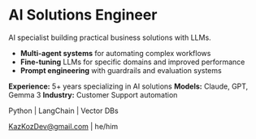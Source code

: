 # AI Solutions Engineer

AI specialist building practical business solutions with LLMs.

* **Multi-agent systems** for automating complex workflows
* **Fine-tuning** LLMs for specific domains and improved performance
* **Prompt engineering** with guardrails and evaluation systems

**Experience:** 5+ years specializing in AI solutions
**Models:** Claude, GPT, Gemma 3
**Industry:** Customer Support automation

Python | LangChain | Vector DBs

KazKozDev@gmail.com | he/him
